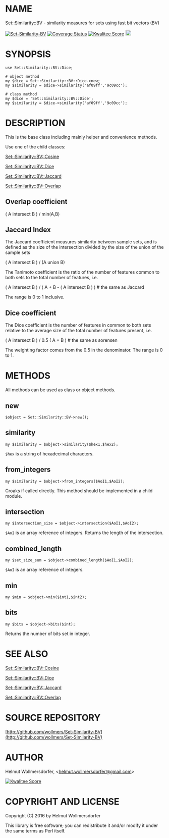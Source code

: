 # NAME

Set::Similarity::BV - similarity measures for sets using fast bit vectors (BV)

<div>
    <a href="https://travis-ci.org/wollmers/Set-Similarity-BV"><img src="https://travis-ci.org/wollmers/Set-Similarity-BV.png" alt="Set-Similarity-BV"></a>
    <a href='https://coveralls.io/r/wollmers/Set-Similarity-BV?branch=master'><img src='https://coveralls.io/repos/wollmers/Set-Similarity-BV/badge.png?branch=master' alt='Coverage Status' /></a>
    <a href='http://cpants.cpanauthors.org/dist/Set-Similarity-BV'><img src='http://cpants.cpanauthors.org/dist/Set-Similarity-BV.png' alt='Kwalitee Score' /></a>
    <a href="http://badge.fury.io/pl/Set-Similarity-BV"><img src="https://badge.fury.io/pl/Set-Similarity-BV.svg" alt="CPAN version" height="18"></a>
</div>

# SYNOPSIS

    use Set::Similarity::BV::Dice;

    # object method
    my $dice = Set::Similarity::BV::Dice->new;
    my $similarity = $dice->similarity('af09ff','9c09cc');

    # class method
    my $dice = 'Set::Similarity::BV::Dice';
    my $similarity = $dice->similarity('af09ff','9c09cc');

# DESCRIPTION

This is the base class including mainly helper and convenience methods.

Use one of the child classes:

[Set::Similarity::BV::Cosine](https://metacpan.org/pod/Set::Similarity::BV::Cosine)

[Set::Similarity::BV::Dice](https://metacpan.org/pod/Set::Similarity::BV::Dice)

[Set::Similarity::BV::Jaccard](https://metacpan.org/pod/Set::Similarity::BV::Jaccard)

[Set::Similarity::BV::Overlap](https://metacpan.org/pod/Set::Similarity::BV::Overlap)

## Overlap coefficient

( A intersect B ) / min(A,B)

## Jaccard Index

The Jaccard coefficient measures similarity between sample sets, and is defined as the size of the intersection divided by the size of the union of the sample sets

( A intersect B ) / (A union B)

The Tanimoto coefficient is the ratio of the number of features common to both sets to the total number of features, i.e.

( A intersect B ) / ( A + B - ( A intersect B ) ) # the same as Jaccard

The range is 0 to 1 inclusive.

## Dice coefficient

The Dice coefficient is the number of features in common to both sets relative to the average size of the total number of features present, i.e.

( A intersect B ) / 0.5 ( A + B ) # the same as sorensen

The weighting factor comes from the 0.5 in the denominator. The range is 0 to 1.

# METHODS

All methods can be used as class or object methods.

## new

    $object = Set::Similarity::BV->new();

## similarity

    my $similarity = $object->similarity($hex1,$hex2);

`$hex` is a string of hexadecimal characters.

## from\_integers

    my $similarity = $object->from_integers($AoI1,$AoI2);

Croaks if called directly. This method should be implemented in a child module.

## intersection

    my $intersection_size = $object->intersection($AoI1,$AoI2);

`$AoI` is an array reference of integers. Returns the length of the intersection.

## combined\_length

    my $set_size_sum = $object->combined_length($AoI1,$AoI2);

`$AoI` is an array reference of integers.

## min

    my $min = $object->min($int1,$int2);

## bits

    my $bits = $object->bits($int);

Returns the number of bits set in integer.

# SEE ALSO

[Set::Similarity::BV::Cosine](https://metacpan.org/pod/Set::Similarity::BV::Cosine)

[Set::Similarity::BV::Dice](https://metacpan.org/pod/Set::Similarity::BV::Dice)

[Set::Similarity::BV::Jaccard](https://metacpan.org/pod/Set::Similarity::BV::Jaccard)

[Set::Similarity::BV::Overlap](https://metacpan.org/pod/Set::Similarity::BV::Overlap)

# SOURCE REPOSITORY

[http://github.com/wollmers/Set-Similarity-BV](http://github.com/wollmers/Set-Similarity-BV)

# AUTHOR

Helmut Wollmersdorfer, &lt;helmut.wollmersdorfer@gmail.com>

<div>
    <a href='http://cpants.cpanauthors.org/author/wollmers'><img src='http://cpants.cpanauthors.org/author/wollmers.png' alt='Kwalitee Score' /></a>
</div>

# COPYRIGHT AND LICENSE

Copyright (C) 2016 by Helmut Wollmersdorfer

This library is free software; you can redistribute it and/or modify
it under the same terms as Perl itself.
